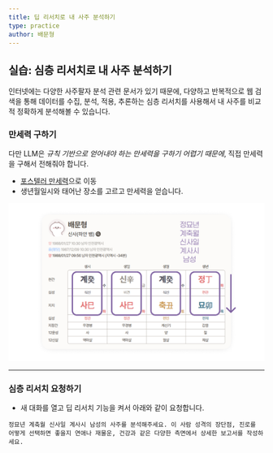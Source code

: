 ```yaml
---
title: 딥 리서치로 내 사주 분석하기
type: practice
author: 배문형
---
```


## 실습: 심층 리서치로 내 사주 분석하기

인터넷에는 다양한 사주팔자 분석 관련 문서가 있기 때문에, 다양하고 반복적으로 웹 검색을 통해 데이터를 수집, 분석, 적용, 추론하는 심층 리서치를 사용해서 내 사주를 비교적 정확하게 분석해볼 수 있습니다.

### 만세력 구하기

다만 LLM은 *규칙 기반으로 얻어내야 하는 만세력을 구하기 어렵기 때문에*, 직접 만세력을 구해서 전해줘야 합니다.

- [포스텔러 만세력](https://pro.forceteller.com/profile/edit)으로 이동
- 생년월일시와 태어난 장소를 고르고 만세력을 얻습니다.

![](../attachments/chatgpt-4pillars.png)

---

### 심층 리서치 요청하기

- 새 대화를 열고 딥 리서치 기능을 켜서 아래와 같이 요청합니다.

```
정묘년 계축월 신사일 계사시 남성의 사주를 분석해주세요. 이 사람 성격의 장단점, 진로를 어떻게 선택하면 좋을지 연애나 재물운, 건강과 같은 다양한 측면에서 상세한 보고서를 작성하세요.
```